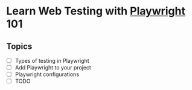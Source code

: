 # Learn Web Testing with [Playwright](https://playwright.dev/) 101


## Topics
* [ ] Types of testing in Playwright
* [ ] Add Playwright to your project
* [ ] Playwright configurations
* [ ] TODO
